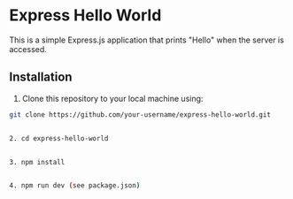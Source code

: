 # Express Hello World

This is a simple Express.js application that prints "Hello" when the server is accessed.

## Installation

1. Clone this repository to your local machine using:

```bash
git clone https://github.com/your-username/express-hello-world.git


2. cd express-hello-world


3. npm install


4. npm run dev (see package.json)
